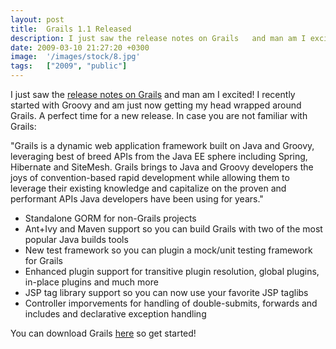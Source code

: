 ```yaml
---
layout: post
title:  Grails 1.1 Released
description: I just saw the release notes on Grails   and man am I excited! I recently ...
date: 2009-03-10 21:27:20 +0300
image:  '/images/stock/8.jpg'
tags:   ["2009", "public"]
---
```

<p>I just saw the <a href="http://www.grails.org/1.1+Release+Notes" target="_blank">release notes on Grails</a> and man am I excited! I recently started with Groovy and am just now getting my head wrapped around Grails. A perfect time for a new release. In case you are not familiar with Grails:</p>
<p>&quot;Grails is a dynamic web application framework built on Java and Groovy, leveraging best of breed APIs from the Java EE sphere including Spring, Hibernate and SiteMesh. Grails brings to Java and Groovy developers the joys of convention-based rapid development while allowing them to leverage their existing knowledge and capitalize on the proven and performant APIs Java developers have been using for years.&quot;</p>
<ul>
	<li>Standalone GORM for non-Grails projects</li>
	<li>Ant+Ivy and Maven support so you can build Grails with two of the most popular Java builds tools</li>
	<li>New test framework so you can plugin a mock/unit testing framework for Grails</li>
	<li>Enhanced plugin support for transitive plugin resolution, global plugins, in-place plugins and much more</li>
	<li>JSP tag library support so you can now use your favorite JSP taglibs</li>
	<li>Controller imporvements for handling of double-submits, forwards and includes and declarative exception handling</li>
</ul>
You can download Grails <a href="http://www.grails.org/Download" target="_blank">here</a> so get started!

